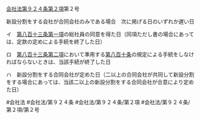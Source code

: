 [会社法第９２４条第２項](会社法＿＿＿＿第９２４条第２項)第２号

新設分割をする会社が合同会社のみである場合　次に掲げる日のいずれか遅い日

イ　[第八百十三条第一項](会社法＿＿＿＿第８１３条第１項)の総社員の同意を得た日（同項ただし書の場合にあっては、定款の定めによる手続を終了した日）

ロ　[第八百十三条第二項](会社法＿＿＿＿第８１３条第２項)において準用する[第八百十条](会社法＿＿＿＿第８１０条)の規定による手続をしなければならないときは、当該手続が終了した日

ハ　新設分割をする合同会社が定めた日（二以上の合同会社が共同して新設分割をする場合にあっては、当該二以上の新設分割をする合同会社が合意により定めた日）


#会社法
#会社法/第９２４条
#会社法/第９２４条/第２項
#会社法/第９２４条/第２項/第２号
